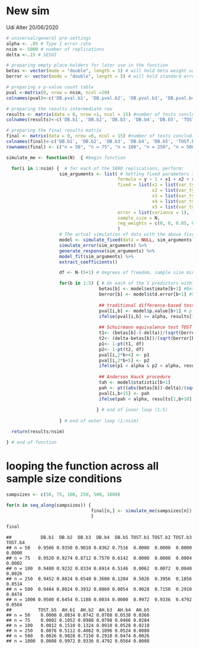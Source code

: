 New sim
================
Udi Alter
20/06/2020

``` r
# universal/general pre-settings
alpha <- .05 # Type I error rate
nsim <- 5000 # number of replications
delta <-.15 # SESOI

# preparing empty place-holders for later use in the function
betas <- vector(mode = "double", length = 5) # will hold beta weight values
berror <- vector(mode = "double", length = 5) # will hold standard error for each beta 

# preparing a p-value count table
pval <-matrix(0, nrow = nsim, ncol =20) 
colnames(pval)<-c('DB.pval.b1', 'DB.pval.b2', 'DB.pval.b3', 'DB.pval.b4', 'DB.pval.b5', 'TOST.pval.b1a', 'TOST.pval.b1b', 'TOST.pval.b2a', 'TOST.pval.b2b', 'TOST.pval.b3a','TOST.pval.b3b', 'TOST.pval.b4a', 'TOST.pval.b4b', 'TOST.pval.b5a', 'TOST.pval.b5b', 'AH.pval.b1', 'AH.pval.b2', 'AH.pval.b3', 'AH.pval.b4', 'AH.pval.b5')

# preparing the results intermediate row
results <- matrix(data = 0, nrow =1, ncol = 15) #number of tests concluding lack of association
colnames(results)<-c('DB.b1', 'DB.b2', 'DB.b3', 'DB.b4', 'DB.b5', 'TOST.b1', 'TOST.b2', 'TOST.b3', 'TOST.b4', 'TOST.b5', 'AH.b1', 'AH.b2', 'AH.b3', 'AH.b4', 'AH.b5')

# preparing the final results matrix
final <- matrix(data = 0, nrow =6, ncol = 15) #number of tests concluding lack of association
colnames(final)<-c('DB.b1', 'DB.b2', 'DB.b3', 'DB.b4', 'DB.b5', 'TOST.b1', 'TOST.b2', 'TOST.b3', 'TOST.b4', 'TOST.b5', 'AH.b1', 'AH.b2', 'AH.b3', 'AH.b4', 'AH.b5')
rownames(final) <- c("n = 50", "n = 75", "n = 100", "n = 250", "n = 500", "n = 1000")
```

``` r
simulate_me <- function(N)  { #begin function

  for(i in 1:nsim) {  # for each of the 5000 replications, perform:
                    sim_arguments <- list( # Setting fixed parameters to remain constant for every simulated dataset replication
                                          formula = y ~ 1 + x1 + x2 + x3 + x4 + x5,
                                          fixed = list(x1 = list(var_type = 'continuous', mean = 0, sd = 1),
                                                       x2 = list(var_type = 'continuous', mean = 0, sd = 1),
                                                       x3 = list(var_type = 'continuous', mean = 0, sd = 1),
                                                       x4 = list(var_type = 'continuous', mean = 0, sd = 1),
                                                       x5 = list(var_type = 'continuous', mean = 0, sd = 1)),
                                          error = list(variance = 1),
                                          sample_size = N,
                                          reg_weights = c(0, 0, 0.05, 0.1, 0.15, 0.2)
                                          )
                    # The actual simulation of data with the above fixed parameters
                    model <- simulate_fixed(data = NULL, sim_arguments) %>%
                    simulate_error(sim_arguments) %>%
                    generate_response(sim_arguments) %>% 
                    model_fit(sim_arguments) %>%
                    extract_coefficients()

                    df <- N-(5+1) # degrees of freedom, sample size minus the number of predictor plus 1, all condition will have 5 predictors.

                    for(b in 1:5) { # On each of the 5 predictors within each replication,conduct 3 tests: difference-based, two one-sided tests, and Anderson-Hauck
                                   betas[b] <- model$estimate[b+1] #Beta weights estimates extraction
                                   berror[b] <- model$std.error[b+1] #Standard error extraction per predictor
           
                                   ## traditional difference-based test 
                                   pval[i,b] <- model$p.value[b+1] # p value extraction per b
                                   ifelse(pval[i,b] >= alpha, results[1,b] <-results[1,b]+1, results[1,b] <- results[1,b]) # collecting non-sgnificant p values per b
            
                                   ## Schuirmann equivalence test TOST
                                   t1<- (betas[b]-(-delta))/(sqrt(berror[b]^2)) 
                                   t2<- (delta-betas[b])/(sqrt(berror[b]^2))
                                   p1<- 1-pt(t1, df) 
                                   p2<- 1-pt(t2, df)
                                   pval[i,2*b+4] <- p1 
                                   pval[i,2*b+5] <- p2
                                   ifelse(p1 < alpha & p2 < alpha, results[1,b+5] <-results[1,b+5]+1, results[1,b+5] <- results[1,b+5])
            
                                   ## Anderson Hauck procedure
                                   tah <- model$statistic[b+1]
                                   pah <- pt((abs(betas[b])-delta)/(sqrt(berror[b]^2)),df) - pt((-abs(betas[b])-delta)/(sqrt(berror[b]^2) ), df)
                                   pval[i,b+15] <- pah
                                   ifelse(pah < alpha, results[1,b+10] <-results[1,b+10]+1, results[1,b+10] <-   results[1,b+10])
            
                                  } # end of inner loop (1:5)
                    
                    } # end of outer loop (1:nsim)

  return(results/nsim)

} # end of function
```

# looping the function across all sample size conditions

``` r
sampsizes <- c(50, 75, 100, 250, 500, 1000)

for(n in seq_along(sampsizes)) {
                                final[n,] <- simulate_me(sampsizes[n])
                                }

final
```

    ##           DB.b1  DB.b2  DB.b3  DB.b4  DB.b5 TOST.b1 TOST.b2 TOST.b3 TOST.b4
    ## n = 50   0.9506 0.9350 0.9018 0.8362 0.7516  0.0000  0.0000  0.0000  0.0000
    ## n = 75   0.9520 0.9274 0.8712 0.7570 0.6142  0.0000  0.0000  0.0004  0.0002
    ## n = 100  0.9480 0.9232 0.8334 0.6914 0.5146  0.0062  0.0072  0.0040  0.0026
    ## n = 250  0.9452 0.8824 0.6540 0.3600 0.1204  0.5026  0.3956  0.1856  0.0514
    ## n = 500  0.9484 0.8024 0.3932 0.0860 0.0054  0.9028  0.7150  0.2910  0.0474
    ## n = 1000 0.9500 0.6454 0.1188 0.0034 0.0000  0.9972  0.9336  0.4792  0.0564
    ##          TOST.b5  AH.b1  AH.b2  AH.b3  AH.b4  AH.b5
    ## n = 50    0.0000 0.0834 0.0742 0.0708 0.0538 0.0360
    ## n = 75    0.0002 0.1052 0.0988 0.0798 0.0466 0.0284
    ## n = 100   0.0012 0.1510 0.1324 0.0910 0.0528 0.0218
    ## n = 250   0.0076 0.5112 0.4062 0.1896 0.0524 0.0080
    ## n = 500   0.0026 0.9028 0.7150 0.2910 0.0474 0.0026
    ## n = 1000  0.0008 0.9972 0.9336 0.4792 0.0564 0.0008
